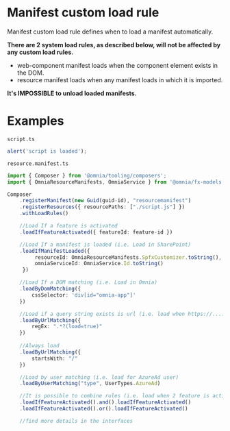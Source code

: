# Manifest custom load rule

Manifest custom load rule defines when to load a manifest automatically.

**There are 2 system load rules, as described below, will not be affected by any custom load rules.**

- web-component manifest loads when the component element exists in the DOM.
- resource manifest loads when any manifest loads in which it is imported.

**It's IMPOSSIBLE to unload loaded manifests.**

# Examples 

`script.ts`

```ts
alert('script is loaded');
```

`resource.manifest.ts`

```ts
import { Composer } from '@omnia/tooling/composers';
import { OmniaResourceManifests, OmniaService } from '@omnia/fx-models';

Composer
    .registerManifest(new Guid(guid-id), "resourcemanifest")
    .registerResources({ resourcePaths: ["./script.js"] })
    .withLoadRules()

    //Load If a feature is activated
    .loadIfFeatureActivated({ featureId: feature-id })

    //Load If a manifest is loaded (i.e. Load in SharePoint)
    .loadIfManifestLoaded({
         resourceId: OmniaResourceManifests.SpfxCustomizer.toString(), 
         omniaServiceId: OmniaService.Id.toString()
     })

    //Load If a DOM matching (i.e. Load in Omnia)
    .loadByDomMatching({
        cssSelector: 'div[id="omnia-app"]'
    })

    //Load if a query string exists is url (i.e. load when https://....?load=true)
    .loadByUrlMatching({
        regEx: ".*?(load=true)"
    })
    
    //Always load
    .loadByUrlMatching({
        startsWith: "/"
    })

    //Load by user matching (i.e. load for AzureAd user)
    .loadByUserMatching("type", UserTypes.AzureAd)

    //It is possible to combine rules (i.e. load when 2 feature is activated)
    .loadIfFeatureActivated().and().loadIfFeatureActivated()
    .loadIfFeatureActivated().or().loadIfFeatureActivated()

    //find more details in the interfaces
```
